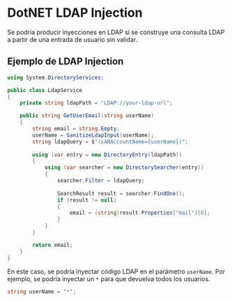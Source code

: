 
# DotNET LDAP Injection
Se podría producir inyecciones en LDAP si se construye una consulta LDAP a partir de una entrada de usuario sin validar. 

## Ejemplo de LDAP Injection

```csharp
using System.DirectoryServices;

public class LdapService
{
    private string ldapPath = "LDAP://your-ldap-url";

    public string GetUserEmail(string userName)
    {
        string email = string.Empty;
        userName = SanitizeLdapInput(userName);
        string ldapQuery = $"(sAMAccountName={userName})";
    
        using (var entry = new DirectoryEntry(ldapPath))
        {
            using (var searcher = new DirectorySearcher(entry))
            {
                searcher.Filter = ldapQuery;
            
                SearchResult result = searcher.FindOne();
                if (result != null)
                {
                    email = (string)result.Properties["mail"][0];
                }
            }
        }

        return email;
    }
}
```

En este caso, se podría inyectar código LDAP en el parámetro `userName`. Por ejemplo, se podría inyectar un `*` para que devuelva todos los usuarios.

```csharp
string userName = "*";
```
